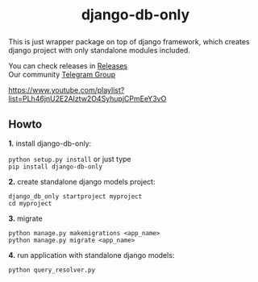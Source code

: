 # <p align="center">django-db-only

This is just wrapper package on top of django framework, which creates django project with only standalone modules included.
  
You can check releases in [Releases](https://github.com/abrorbekuz/django_db_only/releases)<br>
Our community [Telegram Group](https://t.me/django_db_only)<br>

https://www.youtube.com/playlist?list=PLh46jnU2E2AIztw2O4SyhupjCPmEeY3vO

## Howto
**1.** install django-db-only: 

`python setup.py install` or just type<br> `pip install django-db-only`

**2.** create standalone django models project:

```
django_db_only startproject myproject
cd myproject
```

**3.** migrate

```
python manage.py makemigrations <app_name>
python manage.py migrate <app_name>
```

**4.** run application with standalone django models:

```
python query_resolver.py
```


